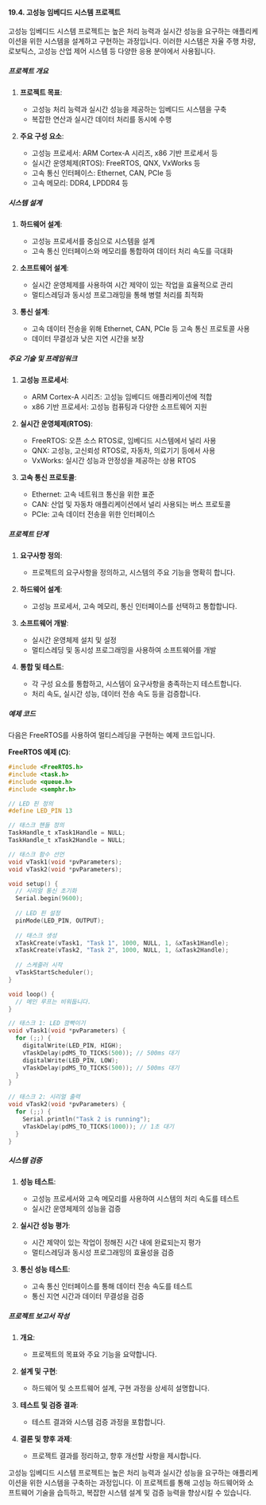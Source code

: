 #### 19.4. 고성능 임베디드 시스템 프로젝트

고성능 임베디드 시스템 프로젝트는 높은 처리 능력과 실시간 성능을 요구하는 애플리케이션을 위한 시스템을 설계하고 구현하는 과정입니다. 이러한 시스템은 자율 주행 차량, 로보틱스, 고성능 산업 제어 시스템 등 다양한 응용 분야에서 사용됩니다.

##### 프로젝트 개요

1. **프로젝트 목표**:
   - 고성능 처리 능력과 실시간 성능을 제공하는 임베디드 시스템을 구축
   - 복잡한 연산과 실시간 데이터 처리를 동시에 수행

2. **주요 구성 요소**:
   - 고성능 프로세서: ARM Cortex-A 시리즈, x86 기반 프로세서 등
   - 실시간 운영체제(RTOS): FreeRTOS, QNX, VxWorks 등
   - 고속 통신 인터페이스: Ethernet, CAN, PCIe 등
   - 고속 메모리: DDR4, LPDDR4 등

##### 시스템 설계

1. **하드웨어 설계**:
   - 고성능 프로세서를 중심으로 시스템을 설계
   - 고속 통신 인터페이스와 메모리를 통합하여 데이터 처리 속도를 극대화

2. **소프트웨어 설계**:
   - 실시간 운영체제를 사용하여 시간 제약이 있는 작업을 효율적으로 관리
   - 멀티스레딩과 동시성 프로그래밍을 통해 병렬 처리를 최적화

3. **통신 설계**:
   - 고속 데이터 전송을 위해 Ethernet, CAN, PCIe 등 고속 통신 프로토콜 사용
   - 데이터 무결성과 낮은 지연 시간을 보장

##### 주요 기술 및 프레임워크

1. **고성능 프로세서**:
   - ARM Cortex-A 시리즈: 고성능 임베디드 애플리케이션에 적합
   - x86 기반 프로세서: 고성능 컴퓨팅과 다양한 소프트웨어 지원

2. **실시간 운영체제(RTOS)**:
   - FreeRTOS: 오픈 소스 RTOS로, 임베디드 시스템에서 널리 사용
   - QNX: 고성능, 고신뢰성 RTOS로, 자동차, 의료기기 등에서 사용
   - VxWorks: 실시간 성능과 안정성을 제공하는 상용 RTOS

3. **고속 통신 프로토콜**:
   - Ethernet: 고속 네트워크 통신을 위한 표준
   - CAN: 산업 및 자동차 애플리케이션에서 널리 사용되는 버스 프로토콜
   - PCIe: 고속 데이터 전송을 위한 인터페이스

##### 프로젝트 단계

1. **요구사항 정의**:
   - 프로젝트의 요구사항을 정의하고, 시스템의 주요 기능을 명확히 합니다.

2. **하드웨어 설계**:
   - 고성능 프로세서, 고속 메모리, 통신 인터페이스를 선택하고 통합합니다.

3. **소프트웨어 개발**:
   - 실시간 운영체제 설치 및 설정
   - 멀티스레딩 및 동시성 프로그래밍을 사용하여 소프트웨어를 개발

4. **통합 및 테스트**:
   - 각 구성 요소를 통합하고, 시스템이 요구사항을 충족하는지 테스트합니다.
   - 처리 속도, 실시간 성능, 데이터 전송 속도 등을 검증합니다.

##### 예제 코드

다음은 FreeRTOS를 사용하여 멀티스레딩을 구현하는 예제 코드입니다.

**FreeRTOS 예제 (C)**:
```c
#include <FreeRTOS.h>
#include <task.h>
#include <queue.h>
#include <semphr.h>

// LED 핀 정의
#define LED_PIN 13

// 태스크 핸들 정의
TaskHandle_t xTask1Handle = NULL;
TaskHandle_t xTask2Handle = NULL;

// 태스크 함수 선언
void vTask1(void *pvParameters);
void vTask2(void *pvParameters);

void setup() {
  // 시리얼 통신 초기화
  Serial.begin(9600);
  
  // LED 핀 설정
  pinMode(LED_PIN, OUTPUT);
  
  // 태스크 생성
  xTaskCreate(vTask1, "Task 1", 1000, NULL, 1, &xTask1Handle);
  xTaskCreate(vTask2, "Task 2", 1000, NULL, 1, &xTask2Handle);
  
  // 스케줄러 시작
  vTaskStartScheduler();
}

void loop() {
  // 메인 루프는 비워둡니다.
}

// 태스크 1: LED 깜빡이기
void vTask1(void *pvParameters) {
  for (;;) {
    digitalWrite(LED_PIN, HIGH);
    vTaskDelay(pdMS_TO_TICKS(500)); // 500ms 대기
    digitalWrite(LED_PIN, LOW);
    vTaskDelay(pdMS_TO_TICKS(500)); // 500ms 대기
  }
}

// 태스크 2: 시리얼 출력
void vTask2(void *pvParameters) {
  for (;;) {
    Serial.println("Task 2 is running");
    vTaskDelay(pdMS_TO_TICKS(1000)); // 1초 대기
  }
}
```

##### 시스템 검증

1. **성능 테스트**:
   - 고성능 프로세서와 고속 메모리를 사용하여 시스템의 처리 속도를 테스트
   - 실시간 운영체제의 성능을 검증

2. **실시간 성능 평가**:
   - 시간 제약이 있는 작업이 정해진 시간 내에 완료되는지 평가
   - 멀티스레딩과 동시성 프로그래밍의 효율성을 검증

3. **통신 성능 테스트**:
   - 고속 통신 인터페이스를 통해 데이터 전송 속도를 테스트
   - 통신 지연 시간과 데이터 무결성을 검증

##### 프로젝트 보고서 작성

1. **개요**:
   - 프로젝트의 목표와 주요 기능을 요약합니다.

2. **설계 및 구현**:
   - 하드웨어 및 소프트웨어 설계, 구현 과정을 상세히 설명합니다.

3. **테스트 및 검증 결과**:
   - 테스트 결과와 시스템 검증 과정을 포함합니다.

4. **결론 및 향후 과제**:
   - 프로젝트 결과를 정리하고, 향후 개선할 사항을 제시합니다.

고성능 임베디드 시스템 프로젝트는 높은 처리 능력과 실시간 성능을 요구하는 애플리케이션을 위한 시스템을 구축하는 과정입니다. 이 프로젝트를 통해 고성능 하드웨어와 소프트웨어 기술을 습득하고, 복잡한 시스템 설계 및 검증 능력을 향상시킬 수 있습니다.
